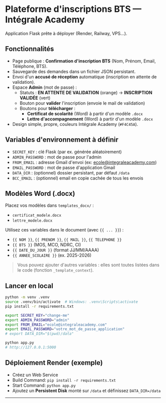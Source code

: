 # Plateforme d'inscriptions BTS — Intégrale Academy

Application Flask prête à déployer (Render, Railway, VPS…).

## Fonctionnalités
- Page publique : **Confirmation d'inscription BTS** (Nom, Prénom, Email, Téléphone, BTS).
- Sauvegarde des demandes dans un fichier JSON persistant.
- Envoi d'un **accusé de réception** automatique (inscription en attente de validation).
- Espace **Admin** (mot de passe) :
  - Statuts : **EN ATTENTE DE VALIDATION** (orange) → **INSCRIPTION VALIDÉE** (vert)
  - Bouton pour **valider** l'inscription (envoie le mail de validation)
  - Boutons pour **télécharger** :
    - **Certificat de scolarité** (Word) à partir d'un modèle `.docx`
    - **Lettre d'accompagnement** (Word) à partir d'un modèle `.docx`
- Design simple, propre, couleurs Intégrale Academy (`#F4C45A`).

## Variables d'environnement à définir
- `SECRET_KEY` : clé Flask (par ex. générée aléatoirement)
- `ADMIN_PASSWORD` : mot de passe pour l'admin
- `FROM_EMAIL` : adresse Gmail d'envoi (ex: ecole@integraleacademy.com)
- `EMAIL_PASSWORD` : mot de passe d'application Gmail
- `DATA_DIR` : (optionnel) dossier persistant, par défaut `/data`
- `BCC_EMAIL` : (optionnel) email en copie cachée de tous les envois

## Modèles Word (.docx)
Placez vos modèles dans `templates_docx/` :
- `certificat_modele.docx`
- `lettre_modele.docx`

Utilisez ces variables dans le document (avec `{{ ... }}`) :
- `{{ NOM }}`, `{{ PRENOM }}`, `{{ MAIL }}`, `{{ TELEPHONE }}`
- `{{ BTS }}` (MOS, MCO, NDRC, CI)
- `{{ DATE_DU_JOUR }}` (format JJ/MM/AAAA)
- `{{ ANNEE_SCOLAIRE }}` (ex. 2025-2026)

> Vous pouvez ajouter d'autres variables : elles sont toutes listées dans le code (fonction `_template_context`).

## Lancer en local
```bash
python -m venv .venv
source .venv/bin/activate  # Windows: .venv\Scripts\activate
pip install -r requirements.txt

export SECRET_KEY="change-me"
export ADMIN_PASSWORD="admin"
export FROM_EMAIL="ecole@integraleacademy.com"
export EMAIL_PASSWORD="votre_mot_de_passe_application"
# export DATA_DIR="$(pwd)/data"

python app.py
# http://127.0.0.1:5000
```

## Déploiement Render (exemple)
- Créez un Web Service
- Build Command: `pip install -r requirements.txt`
- Start Command: `python app.py`
- Ajoutez un **Persistent Disk** monté sur `/data` et définissez `DATA_DIR=/data`

---

